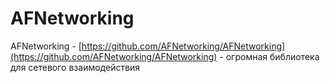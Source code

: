 # AFNetworking

AFNetworking - [https://github.com/AFNetworking/AFNetworking](https://github.com/AFNetworking/AFNetworking) - огромная библиотека для сетевого взаимодействия
